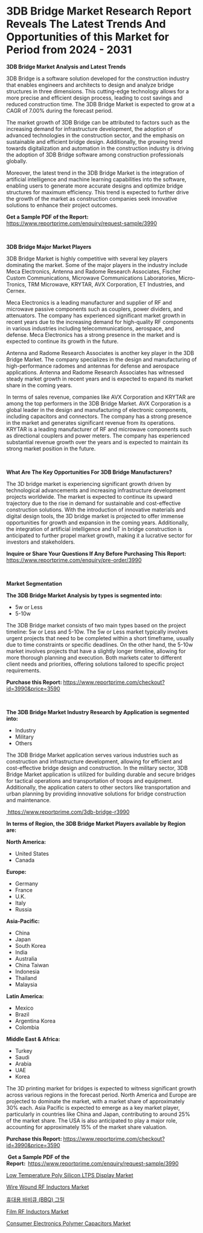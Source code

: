 <p><h1>3DB Bridge Market Research Report Reveals The Latest Trends And Opportunities of this Market for Period from 2024 - 2031</h1></p><p><strong>3DB Bridge Market Analysis and Latest Trends</strong></p>
<p><p>3DB Bridge is a software solution developed for the construction industry that enables engineers and architects to design and analyze bridge structures in three dimensions. This cutting-edge technology allows for a more precise and efficient design process, leading to cost savings and reduced construction time. The 3DB Bridge Market is expected to grow at a CAGR of 7.00% during the forecast period.</p><p>The market growth of 3DB Bridge can be attributed to factors such as the increasing demand for infrastructure development, the adoption of advanced technologies in the construction sector, and the emphasis on sustainable and efficient bridge design. Additionally, the growing trend towards digitalization and automation in the construction industry is driving the adoption of 3DB Bridge software among construction professionals globally.</p><p>Moreover, the latest trend in the 3DB Bridge Market is the integration of artificial intelligence and machine learning capabilities into the software, enabling users to generate more accurate designs and optimize bridge structures for maximum efficiency. This trend is expected to further drive the growth of the market as construction companies seek innovative solutions to enhance their project outcomes.</p></p>
<p><strong>Get a Sample PDF of the Report:&nbsp;</strong> <a href="https://www.reportprime.com/enquiry/request-sample/3990">https://www.reportprime.com/enquiry/request-sample/3990</a></p>
<p>&nbsp;</p>
<p><strong>3DB Bridge Major Market Players</strong></p>
<p><p>3DB Bridge Market is highly competitive with several key players dominating the market. Some of the major players in the industry include Meca Electronics, Antenna and Radome Research Associates, Fischer Custom Communications, Microwave Communications Laboratories, Micro-Tronics, TRM Microwave, KRYTAR, AVX Corporation, ET Industries, and Cernex.</p><p>Meca Electronics is a leading manufacturer and supplier of RF and microwave passive components such as couplers, power dividers, and attenuators. The company has experienced significant market growth in recent years due to the increasing demand for high-quality RF components in various industries including telecommunications, aerospace, and defense. Meca Electronics has a strong presence in the market and is expected to continue its growth in the future.</p><p>Antenna and Radome Research Associates is another key player in the 3DB Bridge Market. The company specializes in the design and manufacturing of high-performance radomes and antennas for defense and aerospace applications. Antenna and Radome Research Associates has witnessed steady market growth in recent years and is expected to expand its market share in the coming years.</p><p>In terms of sales revenue, companies like AVX Corporation and KRYTAR are among the top performers in the 3DB Bridge Market. AVX Corporation is a global leader in the design and manufacturing of electronic components, including capacitors and connectors. The company has a strong presence in the market and generates significant revenue from its operations. KRYTAR is a leading manufacturer of RF and microwave components such as directional couplers and power meters. The company has experienced substantial revenue growth over the years and is expected to maintain its strong market position in the future.</p></p>
<p>&nbsp;</p>
<p><strong>What Are The Key Opportunities For 3DB Bridge Manufacturers?</strong></p>
<p><p>The 3D bridge market is experiencing significant growth driven by technological advancements and increasing infrastructure development projects worldwide. The market is expected to continue its upward trajectory due to the rise in demand for sustainable and cost-effective construction solutions. With the introduction of innovative materials and digital design tools, the 3D bridge market is projected to offer immense opportunities for growth and expansion in the coming years. Additionally, the integration of artificial intelligence and IoT in bridge construction is anticipated to further propel market growth, making it a lucrative sector for investors and stakeholders.</p></p>
<p><strong>Inquire or Share Your Questions If Any Before Purchasing This Report:</strong> <a href="https://www.reportprime.com/enquiry/pre-order/3990">https://www.reportprime.com/enquiry/pre-order/3990</a></p>
<p>&nbsp;</p>
<p><strong>Market Segmentation</strong></p>
<p><strong>The 3DB Bridge Market Analysis by types is segmented into:</strong></p>
<p><ul><li>5w or Less</li><li>5-10w</li></ul></p>
<p><p>The 3DB Bridge market consists of two main types based on the project timeline: 5w or Less and 5-10w. The 5w or Less market typically involves urgent projects that need to be completed within a short timeframe, usually due to time constraints or specific deadlines. On the other hand, the 5-10w market involves projects that have a slightly longer timeline, allowing for more thorough planning and execution. Both markets cater to different client needs and priorities, offering solutions tailored to specific project requirements.</p></p>
<p><strong>Purchase this Report:&nbsp;</strong><a href="https://www.reportprime.com/checkout?id=3990&price=3590">https://www.reportprime.com/checkout?id=3990&price=3590</a></p>
<p>&nbsp;</p>
<p><strong>The 3DB Bridge Market Industry Research by Application is segmented into:</strong></p>
<p><ul><li>Industry</li><li>Military</li><li>Others</li></ul></p>
<p><p>The 3DB Bridge Market application serves various industries such as construction and infrastructure development, allowing for efficient and cost-effective bridge design and construction. In the military sector, 3DB Bridge Market application is utilized for building durable and secure bridges for tactical operations and transportation of troops and equipment. Additionally, the application caters to other sectors like transportation and urban planning by providing innovative solutions for bridge construction and maintenance.</p></p>
<p><a href="https://www.reportprime.com/3db-bridge-r3990">&nbsp;https://www.reportprime.com/3db-bridge-r3990</a></p>
<p><strong>In terms of Region, the 3DB Bridge Market Players available by Region are:</strong></p>
<p>
    <p> <strong> North America: </strong>
        <ul>
            <li>United States</li>
            <li>Canada</li>
        </ul>
        </p> 
    <p> <strong> Europe: </strong>
        <ul>
            <li>Germany</li>
            <li>France</li>
            <li>U.K.</li>
            <li>Italy</li>
            <li>Russia</li>
        </ul>
        </p> 
    <p> <strong> Asia-Pacific: </strong>
        <ul>
            <li>China</li>
            <li>Japan</li>
            <li>South Korea</li>
            <li>India</li>
            <li>Australia</li>
            <li>China Taiwan</li>
            <li>Indonesia</li>
            <li>Thailand</li>
            <li>Malaysia</li>
        </ul>
        </p> 
    <p> <strong> Latin America: </strong>
        <ul>
            <li>Mexico</li>
            <li>Brazil</li>
            <li>Argentina Korea</li>
            <li>Colombia</li>
        </ul>
        </p> 
    <p> <strong> Middle East & Africa: </strong>
        <ul>
            <li>Turkey</li>
            <li>Saudi</li>
            <li>Arabia</li>
            <li>UAE</li>
            <li>Korea</li>
        </ul>
    </p>
    </p>
<p><p>The 3D printing market for bridges is expected to witness significant growth across various regions in the forecast period. North America and Europe are projected to dominate the market, with a market share of approximately 30% each. Asia Pacific is expected to emerge as a key market player, particularly in countries like China and Japan, contributing to around 25% of the market share. The USA is also anticipated to play a major role, accounting for approximately 15% of the market share valuation.</p></p>
<p><strong>Purchase this Report: </strong><a href="https://www.reportprime.com/checkout?id=3990&price=3590">https://www.reportprime.com/checkout?id=3990&price=3590</a></p>
<p>&nbsp;<strong>Get a Sample PDF of the Report:&nbsp;&nbsp;</strong><a href="https://www.reportprime.com/enquiry/request-sample/3990">https://www.reportprime.com/enquiry/request-sample/3990</a></p>
<p><strong></strong></p>
<p><p><a href="https://github.com/ruddyyedelwadw/Market-Research-Report-List-3/blob/main/low-temperature-poly-silicon-ltps-display-market.md">Low Temperature Poly Silicon LTPS Display Market</a></p><p><a href="https://github.com/juniordelafrance/Market-Research-Report-List-4/blob/main/wire-wound-rf-inductors-market.md">Wire Wound RF Inductors Market</a></p><p><a href="https://github.com/nigaleamar09/Market-Research-Report-List-2/blob/main/6521438103654.md">휴대용 바비큐 (BBQ) 그릴</a></p><p><a href="https://github.com/rahu1506/Market-Research-Report-List-5/blob/main/film-rf-inductors-market.md">Film RF Inductors Market</a></p><p><a href="https://github.com/jaidynmorantestelletmjzya/Market-Research-Report-List-4/blob/main/consumer-electronics-polymer-capacitors-market.md">Consumer Electronics Polymer Capacitors Market</a></p></p>